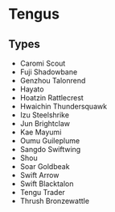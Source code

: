 # Tengus
## Types

* Caromi Scout
* Fuji Shadowbane
* Genzhou Talonrend
* Hayato
* Hoatzin Rattlecrest
* Hwaichin Thundersquawk
* Izu Steelshrike
* Jun Brightclaw
* Kae Mayumi
* Oumu Guileplume
* Sangdo Swiftwing
* Shou
* Soar Goldbeak
* Swift Arrow
* Swift Blacktalon
* Tengu Trader
* Thrush Bronzewattle
